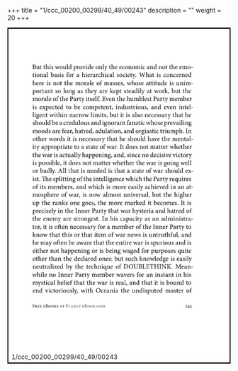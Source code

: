 +++
title = "1/ccc_00200_00299/40_49/00243"
description = ""
weight = 20
+++

<table style="border:2px solid black;max-width:800px;max-height:800px;" 
><tr><td>
<img class="center-fit-jpg"
src="/jpg_/out_jpg_1984__243.jpg">
1/ccc_00200_00299/40_49/00243
</img></td></tr></table>
